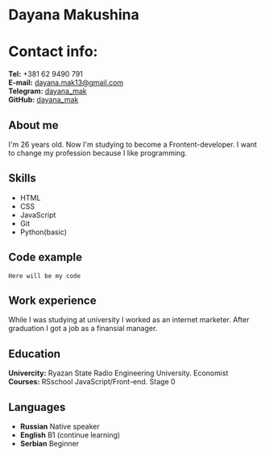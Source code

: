 # Dayana Makushina

# Contact info:
**Tel:** +381 62 9490 791\
**E-mail:** dayana.mak13@gmail.com\
**Telegram:** [dayana_mak](https://t.me/dayana_mak "чат со мной")\
**GitHub:** [dayana_mak](https://github.com/Dayana-mak) 

## About me
I'm 26 years old. Now I'm studying to become a Frontent-developer. I want to change my profession because I like programming.

## Skills
* HTML
* CSS
* JavaScript
* Git
* Python(basic)

## Code example
`Here will be my code`

## Work experience
While I was studying at university I worked as an internet marketer. After graduation I got a job as a finansial manager. 

## Education
**Univercity:** Ryazan State Radio Engineering University. Economist\
**Courses:** RSschool JavaScript/Front-end. Stage 0

## Languages
* **Russian** Native speaker
* **English** B1 (continue learning)
* **Serbian** Beginner
